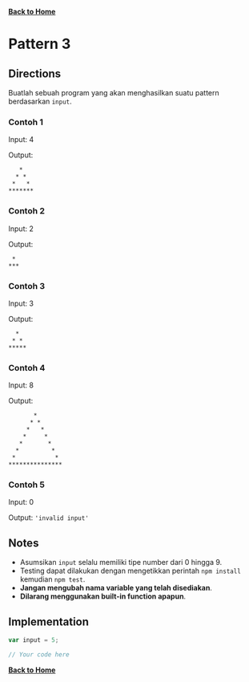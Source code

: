 [**Back to Home**](./../README.md)

# Pattern 3

## Directions

Buatlah sebuah program yang akan menghasilkan suatu pattern berdasarkan `input`.

### Contoh 1

Input: 4

Output:

```
   *
  * *
 *   *
*******
```

### Contoh 2

Input: 2

Output:

```
 *
***
```

### Contoh 3

Input: 3

Output:

```
  *
 * *
*****
```

### Contoh 4

Input: 8

Output:

```
       *
      * *
     *   *
    *     *
   *       *
  *         *
 *           *
***************
```

### Contoh 5

Input: 0

Output: `'invalid input'`

## Notes

- Asumsikan `input` selalu memiliki tipe number dari 0 hingga 9.
- Testing dapat dilakukan dengan mengetikkan perintah `npm install` kemudian `npm test`.
- **Jangan mengubah nama variable yang telah disediakan**.
- **Dilarang menggunakan built-in function apapun**.

## Implementation

```javascript
var input = 5;

// Your code here
```

[**Back to Home**](./../README.md)
